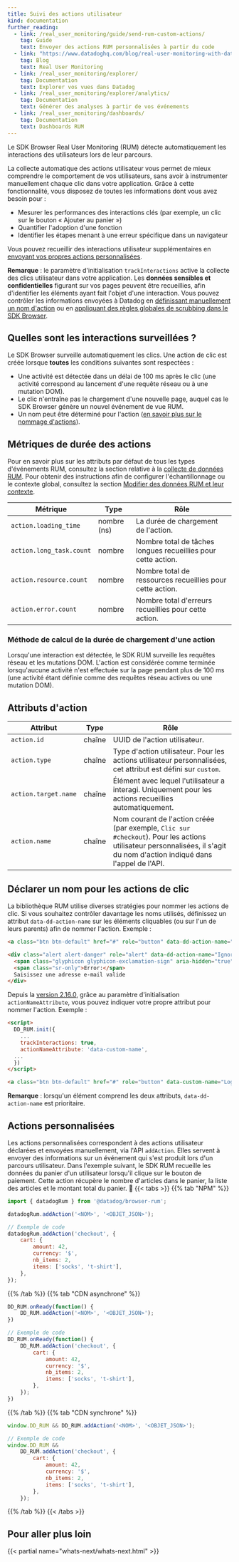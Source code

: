 ```yaml
---
title: Suivi des actions utilisateur
kind: documentation
further_reading:
  - link: /real_user_monitoring/guide/send-rum-custom-actions/
    tag: Guide
    text: Envoyer des actions RUM personnalisées à partir du code
  - link: "https://www.datadoghq.com/blog/real-user-monitoring-with-datadog/"
    tag: Blog
    text: Real User Monitoring
  - link: /real_user_monitoring/explorer/
    tag: Documentation
    text: Explorer vos vues dans Datadog
  - link: /real_user_monitoring/explorer/analytics/
    tag: Documentation
    text: Générer des analyses à partir de vos événements
  - link: /real_user_monitoring/dashboards/
    tag: Documentation
    text: Dashboards RUM
---
```



Le SDK Browser Real User Monitoring (RUM) détecte automatiquement les interactions des utilisateurs lors de leur parcours.

La collecte automatique des actions utilisateur vous permet de mieux comprendre le comportement de vos utilisateurs, sans avoir à instrumenter manuellement chaque clic dans votre application. Grâce à cette fonctionnalité, vous disposez de toutes les informations dont vous avez besoin pour :
* Mesurer les performances des interactions clés (par exemple, un clic sur le bouton « Ajouter au panier »)
* Quantifier l'adoption d'une fonction
* Identifier les étapes menant à une erreur spécifique dans un navigateur

Vous pouvez recueillir des interactions utilisateur supplémentaires en [envoyant vos propres actions personnalisées](actions-personnalisees).

**Remarque** : le paramètre d'initialisation `trackInteractions` active la collecte des clics utilisateur dans votre application. Les **données sensibles et confidentielles** figurant sur vos pages peuvent être recueillies, afin d'identifier les éléments ayant fait l'objet d'une interaction. Vous pouvez contrôler les informations envoyées à Datadog en [définissant manuellement un nom d'action](#declarer-un-nom-pour-les-actions-de-clic) ou en [appliquant des règles globales de scrubbing dans le SDK Browser][1].

## Quelles sont les interactions surveillées ?

Le SDK Browser surveille automatiquement les clics. Une action de clic est créée lorsque **toutes** les conditions suivantes sont respectées :
* Une activité est détectée dans un délai de 100 ms après le clic (une activité correspond au lancement d'une requête réseau ou à une mutation DOM).
* Le clic n'entraîne pas le chargement d'une nouvelle page, auquel cas le SDK Browser génère un nouvel événement de vue RUM.
* Un nom peut être déterminé pour l'action ([en savoir plus sur le nommage d'actions](declarer-un-nom-pour-les-actions-de-clic)).

## Métriques de durée des actions

Pour en savoir plus sur les attributs par défaut de tous les types d'événements RUM, consultez la section relative à la [collecte de données RUM][2]. Pour obtenir des instructions afin de configurer l'échantillonnage ou le contexte global, consultez la section [Modifier des données RUM et leur contexte][1].

| Métrique    | Type   | Rôle              |
|--------------|--------|--------------------------|
| `action.loading_time` | nombre (ns) | La durée de chargement de l'action.  |
| `action.long_task.count`        | nombre      | Nombre total de tâches longues recueillies pour cette action. |
| `action.resource.count`         | nombre      | Nombre total de ressources recueillies pour cette action. |
| `action.error.count`      | nombre      | Nombre total d'erreurs recueillies pour cette action.|

### Méthode de calcul de la durée de chargement d'une action

Lorsqu'une interaction est détectée, le SDK RUM surveille les requêtes réseau et les mutations DOM. L'action est considérée comme terminée lorsqu'aucune activité n'est effectuée sur la page pendant plus de 100 ms (une activité étant définie comme des requêtes réseau actives ou une mutation DOM).

## Attributs d'action

| Attribut    | Type   | Rôle              |
|--------------|--------|--------------------------|
| `action.id` | chaîne | UUID de l'action utilisateur. |
| `action.type` | chaîne | Type d'action utilisateur. Pour les actions utilisateur personnalisées, cet attribut est défini sur `custom`. |
| `action.target.name` | chaîne | Élément avec lequel l'utilisateur a interagi. Uniquement pour les actions recueillies automatiquement. |
| `action.name` | chaîne | Nom courant de l'action créée (par exemple, `Clic sur #checkout`). Pour les actions utilisateur personnalisées, il s'agit du nom d'action indiqué dans l'appel de l'API. |

## Déclarer un nom pour les actions de clic

La bibliothèque RUM utilise diverses stratégies pour nommer les actions de clic. Si vous souhaitez contrôler davantage les noms utilisés, définissez un attribut `data-dd-action-name` sur les éléments cliquables (ou sur l'un de leurs parents) afin de nommer l'action. Exemple :

```html
<a class="btn btn-default" href="#" role="button" data-dd-action-name="Bouton de connexion">Essayer</a>

<div class="alert alert-danger" role="alert" data-dd-action-name="Ignorer l'alerte">
  <span class="glyphicon glyphicon-exclamation-sign" aria-hidden="true"></span>
  <span class="sr-only">Error:</span>
  Saisissez une adresse e-mail valide
</div>
```

Depuis la [version 2.16.0][3], grâce au paramètre d'initialisation `actionNameAttribute`, vous pouvez indiquer votre propre attribut pour nommer l'action. Exemple :

```html
<script>
  DD_RUM.init({
    ...
    trackInteractions: true,
    actionNameAttribute: 'data-custom-name',
  ...
  })
</script>

<a class="btn btn-default" href="#" role="button" data-custom-name="Login button">Essayez !</a>
```

**Remarque** : lorsqu'un élément comprend les deux attributs, `data-dd-action-name` est prioritaire.

## Actions personnalisées

Les actions personnalisées correspondent à des actions utilisateur déclarées et envoyées manuellement, via l'API `addAction`. Elles servent à envoyer des informations sur un événement qui s'est produit lors d'un parcours utilisateur. Dans l'exemple suivant, le SDK RUM recueille les données du panier d'un utilisateur lorsqu'il clique sur le bouton de paiement. Cette action récupère le nombre d'articles dans le panier, la liste des articles et le montant total du panier.

{{< tabs >}}
{{% tab "NPM" %}}

```javascript
import { datadogRum } from '@datadog/browser-rum';

datadogRum.addAction('<NOM>', '<OBJET_JSON>');

// Exemple de code
datadogRum.addAction('checkout', {
    cart: {
        amount: 42,
        currency: '$',
        nb_items: 2,
        items: ['socks', 't-shirt'],
    },
});
```

{{% /tab %}}
{{% tab "CDN asynchrone" %}}
```javascript
DD_RUM.onReady(function() {
    DD_RUM.addAction('<NOM>', '<OBJET_JSON>');
})

// Exemple de code
DD_RUM.onReady(function() {
    DD_RUM.addAction('checkout', {
        cart: {
            amount: 42,
            currency: '$',
            nb_items: 2,
            items: ['socks', 't-shirt'],
        },
    });
})
```
{{% /tab %}}
{{% tab "CDN synchrone" %}}

```javascript
window.DD_RUM && DD_RUM.addAction('<NOM>', '<OBJET_JSON>');

// Exemple de code
window.DD_RUM &&
    DD_RUM.addAction('checkout', {
        cart: {
            amount: 42,
            currency: '$',
            nb_items: 2,
            items: ['socks', 't-shirt'],
        },
    });
```

{{% /tab %}}
{{< /tabs >}}

## Pour aller plus loin

{{< partial name="whats-next/whats-next.html" >}}


[1]: /real_user_monitoring/browser/modifying_data_and_context/
[2]: /real_user_monitoring/browser/data_collected/#default-attributes
[3]: https://github.com/DataDog/browser-sdk/blob/main/CHANGELOG.md#v2160
